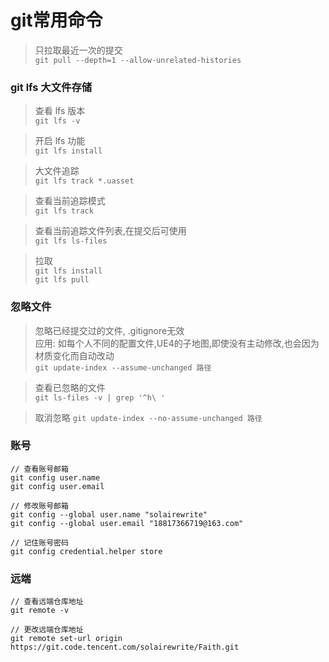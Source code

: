 # git常用命令
>只拉取最近一次的提交  
`git pull --depth=1 --allow-unrelated-histories`  

### git lfs 大文件存储
>查看 lfs 版本  
`git lfs -v`  

>开启 lfs 功能  
`git lfs install`  

>大文件追踪  
`git lfs track *.uasset`  

>查看当前追踪模式  
`git lfs track`  

>查看当前追踪文件列表,在提交后可使用  
`git lfs ls-files`  

>拉取  
`git lfs install`  
`git lfs pull`  

### 忽略文件
>忽略已经提交过的文件, .gitignore无效  
应用: 如每个人不同的配置文件,UE4的子地图,即使没有主动修改,也会因为材质变化而自动改动  
`git update-index --assume-unchanged 路径`

>查看已忽略的文件  
`git ls-files -v | grep '^h\ '`  

>取消忽略
`git update-index --no-assume-unchanged 路径`

### 账号
```
// 查看账号邮箱
git config user.name
git config user.email

// 修改账号邮箱
git config --global user.name "solairewrite"
git config --global user.email "18817366719@163.com"

// 记住账号密码
git config credential.helper store
```

### 远端  
```
// 查看远端仓库地址
git remote -v

// 更改远端仓库地址
git remote set-url origin https://git.code.tencent.com/solairewrite/Faith.git
```
